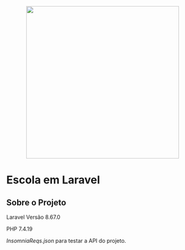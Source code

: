 <p align="center"><a href="https://laravel.com" target="_blank"><img src="https://raw.githubusercontent.com/laravel/art/master/logo-lockup/5%20SVG/2%20CMYK/1%20Full%20Color/laravel-logolockup-cmyk-red.svg" width="400"></a></p>

# Escola em Laravel
## Sobre o Projeto

Laravel Versão 8.67.0

PHP 7.4.19

_InsomniaReqs.json_ para testar a API do projeto.

